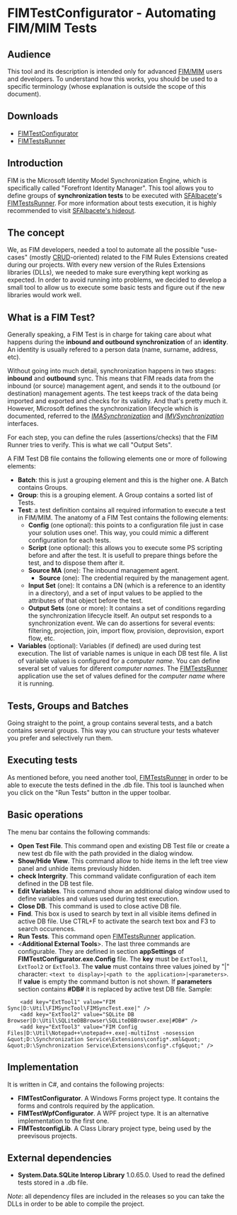 # FIMTestConfigurator - Automating FIM/MIM Tests

## Audience
This tool and its description is intended only for advanced [FIM/MIM](https://en.wikipedia.org/wiki/Forefront_Identity_Manager) users and developers. To understand how this works, you should be used to a specific terminology (whose explanation is outside the scope of this document).
## Downloads
* [FIMTestConfigurator](https://github.com/livianaf/FIMTestConfigurator/releases/tag/v1.0.1)
* [FIMTestsRunner](https://github.com/sfalbacete/FIMTestsRunner/releases)
## Introduction
FIM is the Microsoft Identity Model Synchronization Engine, which is specifically called "Forefront Identity Manager".
This tool allows you to define groups of **synchronization tests** to be executed with [SFAlbacete](https://github.com/sfalbacete)'s [FIMTestsRunner](https://github.com/sfalbacete/FIMTestsRunner). For more information about tests execution, it is highly recommended to visit [SFAlbacete's hideout](https://github.com/sfalbacete).

## The concept
We, as FIM developers, needed a tool to automate all the possible "use-cases" (mostly [CRUD](https://en.wikipedia.org/wiki/Create,_read,_update_and_delete)-oriented) related to the FIM Rules Extensions created during our projects. With every new version of the Rules Extensions libraries (DLLs), we needed to make sure everything kept working as expected. In order to avoid running into problems, we decided to develop a small tool to allow us to execute some basic tests and figure out if the new libraries would work well.

## What is a FIM Test?
Generally speaking, a FIM Test is in charge for taking care about what happens during the **inbound and outbound synchronization** of an **identity**. An identity is usually refered to a person data (name, surname, address, etc).

Without going into much detail, synchronization happens in two stages: **inbound** and **outbound** sync. This means that FIM reads data from the inbound (or source) management agent, and sends it to the outbound (or destination) management agents. The test keeps track of the data being imported and exported and checks for its validity. And that's pretty much it.
However, Microsoft defines the synchronization lifecycle which is documented, referred to the [*IMASynchronization*](https://docs.microsoft.com/en-us/previous-versions/windows/desktop/identity-lifecycle-manager/ms696509(v%3Dvs.85)) and [*IMVSynchronization*](https://docs.microsoft.com/en-us/previous-versions/windows/desktop/identity-lifecycle-manager/ms696525(v%3Dvs.85)) interfaces.

For each step, you can define the rules (assertions/checks) that the FIM Runner tries to verify. This is what we call "Output Sets".

A FIM Test DB file contains the following elements one or more of following elements:
- **Batch**: this is just a grouping element and this is the higher one. A Batch contains Groups.
- **Group**: this is a grouping element. A Group contains a sorted list of Tests.
- **Test**: a test definition contains all required information to execute a test in FIM/MIM. The anatomy of a FIM Test contains the following elements: 
  - **Config** (one optional): this points to a configuration file just in case your solution uses one!. This way, you could mimic a different configuration for each tests.
  - **Script** (one optional): this allows you to execute some PS scripting before and after the test. It is usefull to prepare things before the test, and to dispose them after it.
  - **Source MA** (one): The inbound management agent.
    - **Source** (one): The credential required by the management agent.
  - **Input Set** (one): It contains a DN (which is a reference to an identity in a directory), and a set of input values to be applied to the attributes of that object before the test.
  - **Output Sets** (one or more): It contains a set of conditions regarding the synchronization lifecycle itself. An output set responds to a synchronization event. We can do assertions for several events: filtering, projection, join, import flow, provision, deprovision, export flow, etc.
- **Variables** (optional): Variables (if defined) are used during test execution. The list of variable names is unique in each DB test file. A list of variable values is configured for a *computer name*. You can define several set of values for diferent *computer names*. The [FIMTestsRunner](https://github.com/sfalbacete/FIMTestsRunner) application use the set of values defined for the *computer name* where it is running.
## Tests, Groups and Batches
Going straight to the point, a group contains several tests, and a batch contains several groups. This way you can structure your tests whatever you prefer and selectively run them.

## Executing tests
As mentioned before, you need another tool, [FIMTestsRunner](https://github.com/sfalbacete/FIMTestsRunner) in order to be able to execute the tests defined in the .db file.
This tool is launched when you click on the "Run Tests" button in the upper toolbar.

## Basic operations
The menu bar contains the following commands:
- **Open Test File**. This command open and existing DB Test file or create a new test db file with the path provided in the dialog window.
- **Show/Hide View**. This command allow to hide items in the left tree view panel and unhide items previously hidden.
- **check Intergrity**. This command validate configuration of each item defined in the DB test file. 
- **Edit Variables**. This command show an additional dialog window used to define variables and values used during test execution.
- **Close DB**. This command is used to close active DB file. 
- **Find**. This box is used to search by text in all visible items defined in active DB file. Use CTRL+F to activate the search text box and F3 to search occurences.
- **Run Tests**. This command open [FIMTestsRunner](https://github.com/sfalbacete/FIMTestsRunner) application.
- <**Additional External Tools**>. The last three commands are configurable. They are defined in section **appSettings** of **FIMTestConfigurator.exe.Config** file. The **key** must be `ExtTool1`, `ExtTool2` or `ExtTool3`. The **value** must contains three values joined by "|" character: `<text to display>|<path to the application>|<parameters>`. If **value** is empty the command button is not shown. If **parameters** section contains **#DB#** it is replaced by active test DB file. Sample:
```
    <add key="ExtTool1" value="FIM Sync|D:\Util\FIMSyncTool\FIMSyncTest.exe|" />
    <add key="ExtTool2" value="SQLite DB Browser|D:\Util\SQLiteDBBrowser\SQLiteDBBrowser.exe|#DB#" />
    <add key="ExtTool3" value="FIM Config Files|D:\Util\Notepad++\notepad++.exe|-multiInst -nosession &quot;D:\Synchronization Service\Extensions\config*.xml&quot;  &quot;D:\Synchronization Service\Extensions\config*.cfg&quot;" />
 ```


## Implementation
It is written in C#, and contains the following projects:
- **FIMTestConfigurator**. A Windows Forms project type. It contains the  forms and controls required by the application.
- **FIMTestWpfConfigurator**. A WPF project type. It is an alternative implementation to the first one.
- **FIMTestconfigLib**. A Class Library project type, being used by the preevisous projects.

## External dependencies
- **System.Data.SQLite Interop Library** 1.0.65.0. Used to read the defined tests stored in a .db file.

*Note*: all dependency files are included in the releases so you can take the DLLs in order to be able to compile the project.
